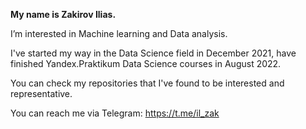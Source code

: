 **My name is Zakirov Ilias.**

I’m interested in Machine learning and Data analysis. 

I've started my way in the Data Science field in December 2021, have finished Yandex.Praktikum Data Science courses in August 2022. 

You can check my repositories that I've found to be interested and  representative.

You can reach me via Telegram:  https://t.me/il_zak
